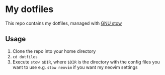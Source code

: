 # My dotfiles

This repo contains my dotfiles, managed with [GNU stow](https://www.gnu.org/software/stow/)

## Usage

1. Clone the repo into your home directory
2. `cd dotfiles`
3. Execute `stow $DIR`, where `$DIR` is the directory with the config files you want to use
e.g. `stow neovim` if you want my neovim settings
